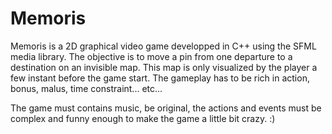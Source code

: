 # Memoris
Memoris is a 2D graphical video game developped in C++ using the SFML media library. 
The objective is to move a pin from one departure to a destination on an invisible map. 
This map is only visualized by the player a few instant before the game start. 
The gameplay has to be rich in action, bonus, malus, time constraint... etc...

The game must contains music, be original, the actions and events must be complex and funny enough to make the game a little bit crazy. :)
